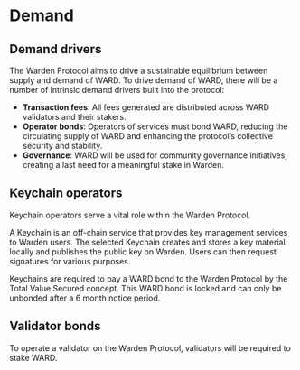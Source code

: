 ﻿---
sidebar_position: 3
---

# Demand

## Demand drivers

The Warden Protocol aims to drive a sustainable equilibrium between supply and demand of WARD. To drive demand of WARD, there will be a number of intrinsic demand drivers built into the protocol: 

- **Transaction fees**: All fees generated are distributed across WARD validators and their stakers.
- **Operator bonds**: Operators of services must bond WARD, reducing the circulating supply of WARD and enhancing the protocol’s collective security and stability.
- **Governance**: WARD will be used for community governance initiatives, creating a last need for a meaningful stake in Warden.

## Keychain operators

Keychain operators serve a vital role within the Warden Protocol.

A Keychain is an off-chain service that provides key management services to Warden users. The selected Keychain creates and stores a key material locally and publishes the public key on Warden. Users can then request signatures for various purposes. 

Keychains are required to pay a WARD bond to the Warden Protocol by the Total Value Secured concept. This WARD bond is locked and can only be unbonded after a 6 month notice period.

## Validator bonds

To operate a validator on the Warden Protocol, validators will be required to stake WARD.

